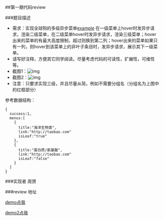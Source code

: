 ##第一期代码review

###题目描述

* 需求：实现全球购的多级异步菜单[example](http://g.taobao.com/brand_detail.htm) 在一级菜单上hover时发异步请求，渲染二级菜单，在二级菜单hover时发异步请求，渲染三级菜单；hover出来的菜单的有最大高度限制，超过则换到第二列；hover出来的菜单如果只有一列，则hover到该菜单上的非叶子条目时，发异步请求，展示其下一级菜单。
* 请写好注释，方便其它同学阅读。尽量考虑代码的可读性，扩展性，可维性等。
* 截图1：![img](http://img04.taobaocdn.com/tps/i4/T159HFXfJsXXcsb_w5-555-315.jpg)
* 截图2：![img](http://img01.taobaocdn.com/tps/i1/T1JV2PXXlfXXcTnGMl-497-117.jpg)
* 注意：只要求实现三级，并且尽量从简，例如不需要分组名（分组名为上图中的红框部分）

参考数据结构：

    {
      success:1,
      menus:[
        {
          title:"海洋生物类",
          link:"http://taobao.com"
          isLeaf:"true"
        },
        {
          title:"蛋白质/氨基酸",
          link:"http://taobao.com"
          isLeaf:"false"
        }
      ]
    }

###实现者
周赟

###review 地址

[demo点我](http://fed.ued.taobao.net/u/zhouyun/demos/zmenu/zmenu.html)

[demo2点我](http://fed.ued.taobao.net/u/shaoxiang/love_menu/demo.html)

